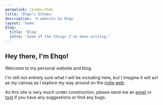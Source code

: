 ```yaml
---
permalink: /index.html
title: 'Ehqo’s Echoes'
description: 'A website by Ehqo'
layout: 'home'
blog:
  title: 'Blog'
  intro: "Some of the things I've been writing:"
---
```

## Hey there, I'm Ehqo!

Welcome to my personal website and blog. 

I'm still not entirely sure what I will be including here, but I imagine it will act as my canvas as I explore my way around on the [indie web](https://indieweb.org/IndieWeb).

As this site is very much under construction, please send me an [email](mailto:ehqo@omg.lol) or [toot](https://social.lol/@ehqo) if you have any suggestions or find any bugs.
